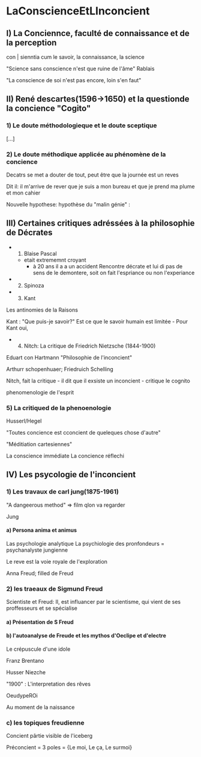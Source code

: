 # LaConscienceEtLInconcient

## I) La Conciennce, faculté de connaissance et de la perception

con | sienntia
cum   le savoir, la connaissance, la science

"Science sans conscience n'est que ruine de l'âme" Rablais

"La conscience de soi n'est pas encore, loin s'en faut"

## II) René descartes(1596->1650) et la questionde la concience "Cogito"
### 1) Le doute méthodologieque et le doute sceptique

[...]

### 2) Le doute méthodique applicée au phénomène de la concience

Decatrs se met a douter de tout, 
peut être que la journée est un reves

Dit il: il m'arrive de rever que je suis a mon bureau et que je prend ma plume et mon cahier

Nouvelle hypothese: 
hypothèse du "malin génie" : 
## III) Certaines critiques adréssées à la philosophie de Décrates

- 1) Blaise Pascal
    - etait extrememnt croyant 
        - à 20 ans il a a un accident
    Rencontre décrate et lui di pas de sens de le demontere, soit on fait l'espriance ou non l'experiance
- 2) Spinoza
- 3) Kant

Les antinomies de la Raisons

Kant : "Que puis-je savoir?" Est ce que le savoir humain est limitée
    - Pour Kant oui, 

- 4) Nitch: La critique de Friedrich Nietzsche (1844-1900)

Eduart con Hartmann "Philosophie de l'inconcient"

Arthurr schopenhuaer; Friedruich Schelling

Nitch, fait la critique
    - il dit que il exsiste un inconcient
    - critique le cognito

phenomenologie de l'esprit


### 5) La critiqued de la phenoenologie

Husserl/Hegel

"Toutes concience est cconcient de queleques chose d'autre"

"Méditiation cartesiennes"

La conscience immédiate
La concience réflechi

## IV) Les psycologie de l'inconcient
### 1) Les travaux de carl jung(1875-1961)


"A dangeerous method" => film qlon va regarder

Jung 

#### a) Persona anima et animus

Las psychologie analytique
La psychiologie des pronfondeurs = psychanalyste jungienne


Le reve est la voie royale de l'exploration 

Anna Freud; filled de Freud


### 2) les traeaux de Sigmund Freud

Scientiste et Freud: Il, est influancer par le scientisme, qui vient de ses proffesseurs et se spécialise

#### a) Présentation de S Freud
#### b) l'autoanalyse de Freude et les mythos d'Oeclipe et d'electre
Le crépuscule d'une idole

Franz Brentano

Husser Niezche

"1900" : L'interpretation des rêves

OeudypeROi

Au moment de la naissance 


### c) les topiques freudienne


Concient pârtie visible de l'iceberg

Préconcient = 3 poles = {Le moi, Le ça, Le surmoi}



